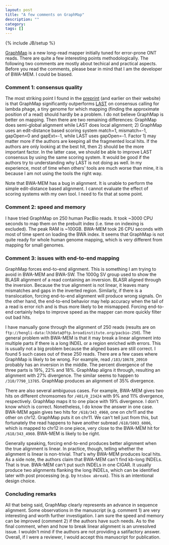 ```yaml
---
layout: post
title: "A few comments on GraphMap"
description: ""
category: 
tags: []
---
```

{% include JB/setup %}

[GraphMap][gm] is a new long-read mapper initially tuned for error-prone ONT
reads. There are quite a few interesting points methodologically. The following
two comments are mostly about techical and practical aspects. Before you read
the comments, please bear in mind that I am the developer of BWA-MEM. I could
be biased.

### Comment 1: consensus quality

The most striking point I found in the [preprint][pp] (and earlier on their
website) is that GraphMap significantly outperforms [LAST][last] on consensus
calling for lambda phage, a tiny genome for which mapping (finding the
approximate position of a read) should hardly be a problem. I do not believe
GraphMap is better on mapping. Then there are two remaining differences:
GraphMap does semi-global alignment while LAST does local alignment; 2)
GraphMap uses an edit-distance based scoring system match=1, mismatch=-1,
gapOpen=0 and gapExt=-1, while LAST uses gapOpen=-1. Factor 1) may matter more
if the authors are keeping all the fragmented local hits. If the authors are
only looking at the best hit, then 2) should be the more important factor. In
the latter case, we should be able to improve LAST consensus by using the same
scoring system. It would be good if the authors try to understanding why LAST
is not doing as well. In my experience, most of time when others' tools are
much worse than mine, it is because I am not using the tools the right way.

Note that BWA-MEM has a bug in alignment. It is unable to perform the simple
edit-distance based alignment. I cannot evaluate the effect of scoring systems
with my own tool. I need to fix that at some point.

### Comment 2: speed and memory

I have tried GraphMap on 250 human PacBio reads. It took ~3000 CPU seconds to
map them on the prebuilt index (i.e. time on indexing is excluded). The peak
RAM is ~100GB. BWA-MEM took 26 CPU seconds with most of time spent on loading
the BWA index. It seems that GraphMap is not quite ready for whole human genome
mapping, which is very different from mapping for small genomes.

### Comment 3: issues with end-to-end mapping

GraphMap forces end-to-end alignment. This is something I am trying to avoid in
BWA-MEM and BWA-SW. The 1000g SV group used to show the BLASR alignment of a
read containing an inversion. BLASR aligned through the inversion. Because the
true alignment is not linear, it leaves many mismatches and gaps in the
inverted region. Similarly, if there is a translocation, forcing end-to-end
alignment will produce wrong signals. On the other hand, the end-to-end
behavior may help accuracy when the tail of a read is error rich and is thus
more likely to be mismapped. Forcing end-to-end certainly helps to improve
speed as the mapper can more quickly filter out bad hits.

I have manually gone through the alignment of 250 reads (results are on
`ftp://hengli-data:lh3data@ftp.broadinstitute.org/pacbio-250`). The general
problem with BWA-MEM is that it may break a linear alignment into multiple
parts if there is a long INDEL or a region enriched with errors. This is
usually not a big problem because the aligned bases are still correct.
I found 5 such cases out of these 250 reads. There are a few cases where
GraphMap is likely to be wrong. For example, read `/183/10678_20910` probably
has an inversion in the middle.  The percent divergence of the three parts
is 19%, 22% and 18%. GraphMap aligns it through, resulting an alignment with
27% divergence. The similar seems to happen to `/310/7790_13785`. GraphMap
produces an alignment of 35% divergence.

There are also several ambiguous cases. For example, BWA-MEM gives
two hits on different chromsomes for `/401/0_23424` with 9% and 11% divergence,
respectively. GraphMap maps it to one place with 19% divergence. I don't know
which is correct. Nonetheless, I do know the answer in one case. BWA-MEM again
gives two hits for `/618/343_4960`, one on chr11 and the other on chr12.
GraphMap puts it on chr11. We can't tell just from this, but fortunately the
read happens to have another subread `/618/5003_6006`, which is mapped to chr12
in one piece, very close to the BWA-MEM hit for `/618/343_4960`. BWA-MEM is
likely to be right.

Generally speaking, forcing end-to-end produces better alignment when the true
alignment is linear. In practice, though, telling whether the alignment is
linear is non-trivial. That's why BWA-MEM produces local hits. As a side note,
the authors claim that BWA-MEM can't find kb-long INDELs. That is true. BWA-MEM
can't put such INDELs in one CIGAR. It usually produce two alignments flanking
the long INDELs, which can be identified later with post processing (e.g. by
`htsbox abreak`). This is an intentional design choice.

### Concluding remarks

All that being said, GraphMap clearly represents an advance in sequence
alignment. Some observations in the manuscript (e.g. comment 1) are very
interesting and worth further investigation. I am sure the speed and memory can
be improved (comment 2) if the authors have such needs. As to the final
comment, when and how to break linear alignment is an unresolved issue.
I wouldn't mind if the authors are not providing a satifactory answer.
Overall, if I were a reviewer, I would accept this manuscript for publication.

[gm]: https://github.com/isovic/graphmap
[pp]: http://biorxiv.org/content/early/2015/06/10/020719
[last]: http://last.cbrc.jp
